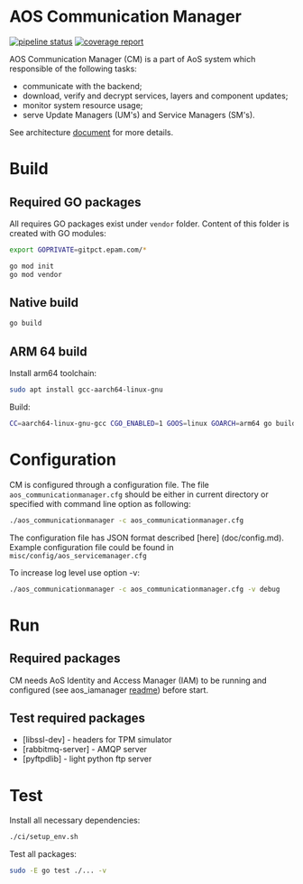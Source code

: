 # AOS Communication Manager

[![pipeline status](https://gitpct.epam.com/epmd-aepr/aos_communicationmanager/badges/master/pipeline.svg)](https://gitpct.epam.com/epmd-aepr/aos_communicationmanager/commits/master)
[![coverage report](https://gitpct.epam.com/epmd-aepr/aos_communicationmanager/badges/master/coverage.svg)](https://gitpct.epam.com/epmd-aepr/aos_communicationmanager/commits/master)  

AOS Communication Manager (CM) is a part of AoS system which responsible of the following tasks:

* communicate with the backend;
* download, verify and decrypt services, layers and component updates;
* monitor system resource usage;
* serve Update Managers (UM's) and Service Managers (SM's).

See architecture [document](doc/architecture.md) for more details.

# Build

## Required GO packages

All requires GO packages exist under `vendor` folder. Content of this folder is created with GO modules:

```bash
export GOPRIVATE=gitpct.epam.com/*
```

```bash
go mod init
go mod vendor
```

## Native build

```bash
go build
```

## ARM 64 build

Install arm64 toolchain:

```bash
sudo apt install gcc-aarch64-linux-gnu
```

Build:

```bash
CC=aarch64-linux-gnu-gcc CGO_ENABLED=1 GOOS=linux GOARCH=arm64 go build
```

# Configuration

CM is configured through a configuration file. The file `aos_communicationmanager.cfg` should be either in current directory or specified with command line option as following:

```bash
./aos_communicationmanager -c aos_communicationmanager.cfg
```

The configuration file has JSON format described [here] (doc/config.md). Example configuration file could be found in `misc/config/aos_servicemanager.cfg`

To increase log level use option -v:

```bash
./aos_communicationmanager -c aos_communicationmanager.cfg -v debug
```

# Run

## Required packages

CM needs AoS Identity and Access Manager (IAM) to be running and configured (see aos_iamanager [readme](https://gitpct.epam.com/epmd-aepr/aos_iamanager/blob/master/README.md)) before start.

## Test required packages

* [libssl-dev]  - headers for TPM simulator
* [rabbitmq-server] - AMQP server
* [pyftpdlib] - light python ftp server

# Test

Install all necessary dependencies:

```bash
./ci/setup_env.sh
```

Test all packages:

```bash
sudo -E go test ./... -v
```
